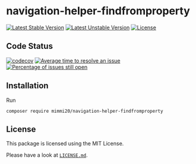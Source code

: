 # navigation-helper-findfromproperty

[![Latest Stable Version](https://poser.pugx.org/mimmi20/navigation-helper-findfromproperty/v/stable?format=flat-square)](https://packagist.org/packages/mimmi20/navigation-helper-findfromproperty)
[![Latest Unstable Version](https://poser.pugx.org/mimmi20/navigation-helper-findfromproperty/v/unstable?format=flat-square)](https://packagist.org/packages/mimmi20/navigation-helper-findfromproperty)
[![License](https://poser.pugx.org/mimmi20/navigation-helper-findfromproperty/license?format=flat-square)](https://packagist.org/packages/mimmi20/navigation-helper-findfromproperty)

## Code Status

[![codecov](https://codecov.io/gh/mimmi20/navigation-helper-findfromproperty/branch/master/graph/badge.svg)](https://codecov.io/gh/mimmi20/navigation-helper-findfromproperty)
[![Average time to resolve an issue](https://isitmaintained.com/badge/resolution/mimmi20/navigation-helper-findfromproperty.svg)](https://isitmaintained.com/project/mimmi20/navigation-helper-findfromproperty "Average time to resolve an issue")
[![Percentage of issues still open](https://isitmaintained.com/badge/open/mimmi20/navigation-helper-findfromproperty.svg)](https://isitmaintained.com/project/mimmi20/navigation-helper-findfromproperty "Percentage of issues still open")

## Installation

Run

```shell
composer require mimmi20/navigation-helper-findfromproperty
```

## License

This package is licensed using the MIT License.

Please have a look at [`LICENSE.md`](LICENSE.md).
